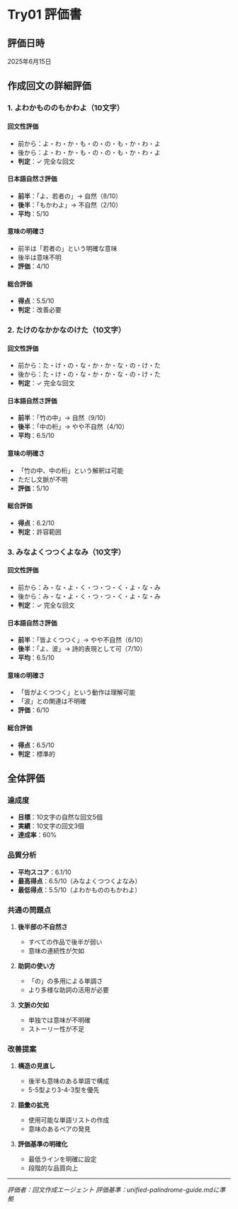 # Try01 評価書

## 評価日時
2025年6月15日

## 作成回文の詳細評価

### 1. よわかもののもかわよ（10文字）

#### 回文性評価
- 前から：よ・わ・か・も・の・の・も・か・わ・よ
- 後から：よ・わ・か・も・の・の・も・か・わ・よ
- **判定**：✓ 完全な回文

#### 日本語自然さ評価
- **前半**：「よ、若者の」→ 自然（8/10）
- **後半**：「もかわよ」→ 不自然（2/10）
- **平均**：5/10

#### 意味の明確さ
- 前半は「若者の」という明確な意味
- 後半は意味不明
- **評価**：4/10

#### 総合評価
- **得点**：5.5/10
- **判定**：改善必要

### 2. たけのなかかなのけた（10文字）

#### 回文性評価
- 前から：た・け・の・な・か・か・な・の・け・た
- 後から：た・け・の・な・か・か・な・の・け・た
- **判定**：✓ 完全な回文

#### 日本語自然さ評価
- **前半**：「竹の中」→ 自然（9/10）
- **後半**：「中の桁」→ やや不自然（4/10）
- **平均**：6.5/10

#### 意味の明確さ
- 「竹の中、中の桁」という解釈は可能
- ただし文脈が不明
- **評価**：5/10

#### 総合評価
- **得点**：6.2/10
- **判定**：許容範囲

### 3. みなよくつつくよなみ（10文字）

#### 回文性評価
- 前から：み・な・よ・く・つ・つ・く・よ・な・み
- 後から：み・な・よ・く・つ・つ・く・よ・な・み
- **判定**：✓ 完全な回文

#### 日本語自然さ評価
- **前半**：「皆よくつつく」→ やや不自然（6/10）
- **後半**：「よ、波」→ 詩的表現として可（7/10）
- **平均**：6.5/10

#### 意味の明確さ
- 「皆がよくつつく」という動作は理解可能
- 「波」との関連は不明確
- **評価**：6/10

#### 総合評価
- **得点**：6.5/10
- **判定**：標準的

## 全体評価

### 達成度
- **目標**：10文字の自然な回文5個
- **実績**：10文字の回文3個
- **達成率**：60%

### 品質分析
- **平均スコア**：6.1/10
- **最高得点**：6.5/10（みなよくつつくよなみ）
- **最低得点**：5.5/10（よわかもののもかわよ）

### 共通の問題点
1. **後半部の不自然さ**
   - すべての作品で後半が弱い
   - 意味の連続性が欠如

2. **助詞の使い方**
   - 「の」の多用による単調さ
   - より多様な助詞の活用が必要

3. **文脈の欠如**
   - 単独では意味が不明確
   - ストーリー性が不足

### 改善提案
1. **構造の見直し**
   - 後半も意味のある単語で構成
   - 5-5型より3-4-3型を優先

2. **語彙の拡充**
   - 使用可能な単語リストの作成
   - 意味のあるペアの発見

3. **評価基準の明確化**
   - 最低ラインを明確に設定
   - 段階的な品質向上

---
*評価者：回文作成エージェント*
*評価基準：unified-palindrome-guide.mdに準拠*